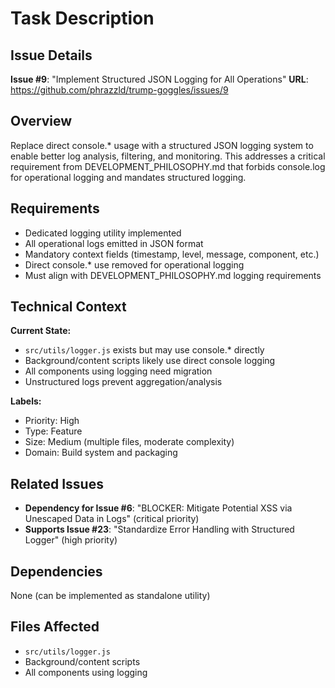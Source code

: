 # Task Description

## Issue Details

**Issue #9**: "Implement Structured JSON Logging for All Operations"
**URL**: https://github.com/phrazzld/trump-goggles/issues/9

## Overview

Replace direct console.\* usage with a structured JSON logging system to enable better log analysis, filtering, and monitoring. This addresses a critical requirement from DEVELOPMENT_PHILOSOPHY.md that forbids console.log for operational logging and mandates structured logging.

## Requirements

- Dedicated logging utility implemented
- All operational logs emitted in JSON format
- Mandatory context fields (timestamp, level, message, component, etc.)
- Direct console.\* use removed for operational logging
- Must align with DEVELOPMENT_PHILOSOPHY.md logging requirements

## Technical Context

**Current State:**

- `src/utils/logger.js` exists but may use console.\* directly
- Background/content scripts likely use direct console logging
- All components using logging need migration
- Unstructured logs prevent aggregation/analysis

**Labels:**

- Priority: High
- Type: Feature
- Size: Medium (multiple files, moderate complexity)
- Domain: Build system and packaging

## Related Issues

- **Dependency for Issue #6**: "BLOCKER: Mitigate Potential XSS via Unescaped Data in Logs" (critical priority)
- **Supports Issue #23**: "Standardize Error Handling with Structured Logger" (high priority)

## Dependencies

None (can be implemented as standalone utility)

## Files Affected

- `src/utils/logger.js`
- Background/content scripts
- All components using logging
